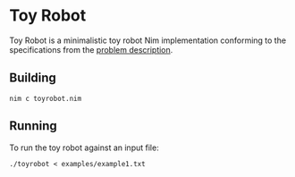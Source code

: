 Toy Robot
=========

Toy Robot is a minimalistic toy robot Nim implementation conforming to the specifications from the [problem description](PROBLEM.md).

Building
-------

```
nim c toyrobot.nim
```

Running
-------

To run the toy robot against an input file:

```
./toyrobot < examples/example1.txt
```
